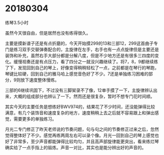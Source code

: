 # 20180304

练琴3.5小时

虽然今天很自由，但是居然也没有练得很久。

主要是摸新谱子还是有点折磨的，今天开始摸299的13和三部12，299这首曲子专门是练习双手交替弹奏配合的，主旋律在左手，右手也有一点点旋律但是主要还是装饰和补充，虽然右手大部分都是分解八度，但是不少地方还是有很多三四度的变化。缓慢视奏还是有点压力，看了四分之一就没兴趣继续了。将7，8，9都继续练了下，发现回到自己的琴上，好像变得稍稍轻松了一点，之前都是在琴行的琴跑，琴键比较硬，回到自己的雅马哈上感觉音色好了不少。7还是单独练习困难的部分，9则放下速度整体慢练。

三部的6继续巩固下，不过没有三脚架录不了像，12单手摸了一下，主旋律辨认出来，大概的组成部分也辨认了一下。然而还是很复杂，暂时不想专门花时间顺。

其实今天的主要任务是想练好BWV974的，结果花了不少时间，还没能弹得比较满意，有几个装饰音和速度复杂的地方，速度稍稍上去之后就不容易跟上和弹出感觉，需要更多的单独练习。

月光二专门修正了昨天老师说的节奏问题，句与句之间的节奏修正过来之后，忽然觉得整体好了不少。感觉再练两周左右可以录个像。月光一回到自己的琴上感觉也好了非常多，至少声音都能弹得比较均匀，并且高声部旋律能更突出，看来练烂琴确实给了一点手指上的锻炼。声音一对比，其实也是能分辨出好的声音的。
